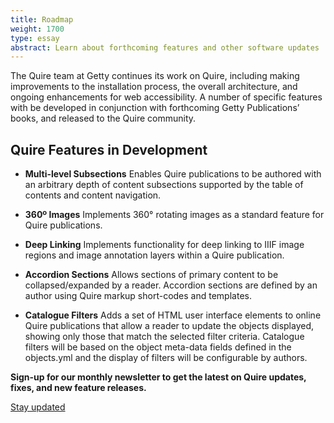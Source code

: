 ```yaml
---
title: Roadmap
weight: 1700
type: essay
abstract: Learn about forthcoming features and other software updates
---
```


The Quire team at Getty continues its work on Quire, including making improvements to the installation process, the overall architecture, and ongoing enhancements for web accessibility. A number of specific features with be developed in conjunction with forthcoming Getty Publications’ books, and released to the Quire community.

## Quire Features in Development

<div class="feature-list">

- **Multi-level Subsections** Enables Quire publications to be authored with an arbitrary depth of content subsections supported by the table of contents and content navigation.

- **360º Images** Implements 360° rotating images as a standard feature for Quire publications.

- **Deep Linking** Implements functionality for deep linking to IIIF image regions and image annotation layers within a Quire publication.

- **Accordion Sections** Allows sections of primary content to be collapsed/expanded by a reader. Accordion sections are defined by an author using Quire markup short-codes and templates.

- **Catalogue Filters** Adds a set of HTML user interface elements to online Quire publications that allow a reader to update the objects displayed, showing only those that match the selected filter criteria. Catalogue filters will be based on the object meta-data fields defined in the objects.yml and the display of filters will be configurable by authors.

</div>

**Sign-up for our monthly newsletter to get the latest on Quire updates, fixes, and new feature releases.**

<div class="action-button">

[Stay updated](https://newsletters.getty.edu/h/t/3482055B10CD0F24)

</div>
